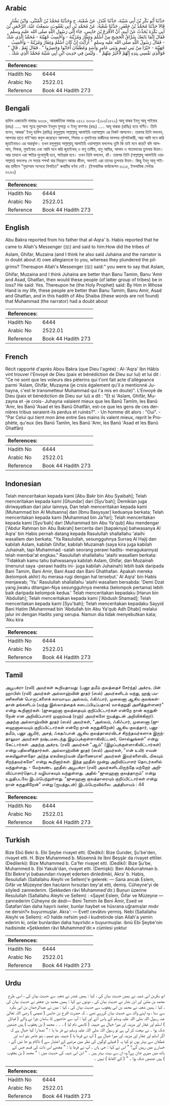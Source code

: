## Arabic


<div dir="rtl" lang="ar" style={{fontSize:'larger',backgroundColor:'#f8f9fa',padding:20}}>
حَدَّثَنَا أَبُو بَكْرِ بْنُ أَبِي شَيْبَةَ، حَدَّثَنَا غُنْدَرٌ، عَنْ شُعْبَةَ، ح وَحَدَّثَنَا مُحَمَّدُ بْنُ الْمُثَنَّى، وَابْنُ بَشَّارٍ قَالاَ حَدَّثَنَا مُحَمَّدُ بْنُ جَعْفَرٍ، حَدَّثَنَا شُعْبَةُ، عَنْ مُحَمَّدِ بْنِ أَبِي يَعْقُوبَ، سَمِعْتُ عَبْدَ، الرَّحْمَنِ بْنَ أَبِي بَكْرَةَ يُحَدِّثُ عَنْ أَبِيهِ، أَنَّ الأَقْرَعَ بْنَ حَابِسٍ، جَاءَ إِلَى رَسُولِ اللَّهِ صلى الله عليه وسلم فَقَالَ إِنَّمَا بَايَعَكَ سُرَّاقُ الْحَجِيجِ مِنْ أَسْلَمَ وَغِفَارَ وَمُزَيْنَةَ - وَأَحْسِبُ جُهَيْنَةَ - مُحَمَّدٌ الَّذِي شَكَّ - فَقَالَ رَسُولُ اللَّهِ صلى الله عليه وسلم ‏"‏ أَرَأَيْتَ إِنْ كَانَ أَسْلَمُ وَغِفَارُ وَمُزَيْنَةُ - وَأَحْسِبُ جُهَيْنَةَ - خَيْرًا مِنْ بَنِي تَمِيمٍ وَبَنِي عَامِرٍ وَأَسَدٍ وَغَطَفَانَ أَخَابُوا وَخَسِرُوا ‏"‏ ‏.‏ فَقَالَ نَعَمْ ‏.‏ قَالَ ‏"‏ فَوَالَّذِي نَفْسِي بِيَدِهِ إِنَّهُمْ لأَخْيَرُ مِنْهُمْ ‏"‏ ‏.‏ وَلَيْسَ فِي حَدِيثِ ابْنِ أَبِي شَيْبَةَ مُحَمَّدٌ الَّذِي شَكَّ ‏.‏
</div>
<div style={{backgroundColor:'#f8f9fa',padding:20, marginBottom: 10}}><table> <thead> <tr> <th>References:</th> <th></th> </tr> </thead> <tbody><tr><td>Hadith No</td><td>6444</td></tr><tr><td>Arabic No</td><td>2522.01</td></tr><tr><td>Reference</td><td>Book 44 Hadith 273</td></tr></tbody></table></div>

## Bengali


<div dir="ltr" lang="bn" style={{fontSize:'larger',backgroundColor:'#f8f9fa',padding:20}}>
হাদিস একাডেমি নাম্বারঃ ৬৩৩৮, আন্তর্জাতিক নাম্বারঃ ২৫২২ ৬৩৩৮-(১৯৩/২৫২২) আবূ বাকর ইবনু আবূ শাইবাহ (রহঃ) ..... অন্য সূত্রে মুহাম্মাদ ইবনুল মুসান্না ও ইবনু বাশশার (রহঃ) ..... আবূ বাকরা (রাযিঃ) হতে বর্ণিত। তিনি বলেন, আকরা' ইবনু হাবিস (রাযিঃ) রসূলুল্লাহ সাল্লাল্লাহু আলাইহি ওয়াসাল্লাম এর নিকট আসলেন। তারপর তিনি বললেন, আপনার হাতে বাই’আত কবুল করেছেন আসলাম, গিফার ও মুযাইনার হাজীদের মালপত্র লুটপাটকারী, আর আমি মনে করি জুহাইনাহও এর অন্তর্ভুক্ত। তখন রসূলুল্লাহ সাল্লাল্লাহু আলাইহি ওয়াসাল্লাম বললেনঃ তুমি কি তাই মনে করে? যদি আসলাম, গিফার, মুযাইনাহ এবং আমি মনে করি জুহাইনাহ্ ও বানু তামীম, বানু আমির, আসাদ ও গাতফানের তুলনায় উত্তম। আর তাহলে এরা ক্ষতির মুখোমুখী হবে, ক্ষতিগ্রস্ত হবে। তখন তিনি বললেন, হ্যাঁ। তারপর তিনি (সাল্লাল্লাহু আলাইহি ওয়াসাল্লাম) বললেনঃ সে সত্তার শপথ! যার নিয়ন্ত্রণে আমার জীবন, অবশ্যই এরা তাদের তুলনায় উত্তম। কিন্তু ইবনু আবূ শাইবার হাদীসে "মুহাম্মাদ সন্দেহে নিপতিত" কথাটির বর্ণনা নেই। (ইসলামিক ফাউন্ডেশন ৬২১৫, ইসলামিক সেন্টার ৬২৬২)
</div>
<div style={{backgroundColor:'#f8f9fa',padding:20, marginBottom: 10}}><table> <thead> <tr> <th>References:</th> <th></th> </tr> </thead> <tbody><tr><td>Hadith No</td><td>6444</td></tr><tr><td>Arabic No</td><td>2522.01</td></tr><tr><td>Reference</td><td>Book 44 Hadith 273</td></tr></tbody></table></div>

## English


<div dir="ltr" lang="en" style={{fontSize:'larger',backgroundColor:'#f8f9fa',padding:20}}>
Abu Bakra reported from his father that al-Aqra' b. Habis reported that he came to Allah's Messenger (ﷺ) and said to him:How did the tribes of Aslam, Ghifar, Muzaina (and I think he also said Juhaina and the narrator is in doubt about it) owe allegiance to you, whereas they plundered the pilgrims? Thereupon Allah's Messenger (ﷺ) said:" you were to say that Aslam, Ghifar, Muzaina and I think Juhaina are better than Banu Tamim, Banu 'Amir and Asad, Ghatfan, then would these people (of latter group of tribes) be in loss? He said: Yes. Thereupon he (the Holy Prophet) said: By Him in Whose Hand is my life, these people are better than Banu Tamim, Banu Amir, Asad and Ghatfan, and in this hadith of Abu Shaiba (these words are not found) that Muhammad (the narrator) had a doubt about
</div>
<div style={{backgroundColor:'#f8f9fa',padding:20, marginBottom: 10}}><table> <thead> <tr> <th>References:</th> <th></th> </tr> </thead> <tbody><tr><td>Hadith No</td><td>6444</td></tr><tr><td>Arabic No</td><td>2522.01</td></tr><tr><td>Reference</td><td>Book 44 Hadith 273</td></tr></tbody></table></div>

## French


<div dir="ltr" lang="fr" style={{fontSize:'larger',backgroundColor:'#f8f9fa',padding:20}}>
Récit rapporté d'après Abou Bakra (que Dieu l'agrée) : Al-'Aqra' Ibn Hâbis vint trouver l'Envoyé de Dieu (paix et bénédiction de Dieu sur lui) et lui dit : "Ce ne sont que les voleurs des pèlerins qui t'ont fait acte d'allégeance parmi 'Aslam, Ghifâr, Muzayna (je crois également qu'il a mentionné Juhayna, c'est le transmetteur Muhammad qui l'a mis en doute)". L'Envoyé de Dieu (paix et bénédiction de Dieu sur lui) a dit : "Et si 'Aslam, Ghifâr, Muzayna et -je crois- Juhayna valaient mieux que les Banû Tamîm, les Banû 'Amr, les Banû 'Asad et les Banû Ghatfân, est-ce que les gens de ces dernières tribus seraient-ils perdus et ruinés?". - Un homme dit alors : "Oui". - "Par Celui qui tient mon âme entre Ses mains ils valent mieux, reprit le Prophète, qu'eux (les Banû Tamîm, les Banû 'Amr, les Banû 'Asad et les Banû Ghatfân)
</div>
<div style={{backgroundColor:'#f8f9fa',padding:20, marginBottom: 10}}><table> <thead> <tr> <th>References:</th> <th></th> </tr> </thead> <tbody><tr><td>Hadith No</td><td>6444</td></tr><tr><td>Arabic No</td><td>2522.01</td></tr><tr><td>Reference</td><td>Book 44 Hadith 273</td></tr></tbody></table></div>

## Indonesian


<div dir="ltr" lang="id" style={{fontSize:'larger',backgroundColor:'#f8f9fa',padding:20}}>
Telah menceritakan kepada kami [Abu Bakr bin Abu Syaibah]; Telah menceritakan kepada kami [Ghundar] dari [Syu'bah]; Demikian juga diriwayatkan dari jalur lainnya, Dan telah menceritakan kepada kami [Muhammad bin Al Mutsanna] dan [Ibnu Basysyar] keduanya berkata; Telah menceritakan kepada kami [Muhammad bin Ja'far]; Telah menceritakan kepada kami [Syu'bah] dari [Muhammad bin Abu Ya'qub] Aku mendengar ['Abdur Rahman bin Abu Bakrah] bercerita dari [bapaknya] bahwasanya Al Aqra' bin Habis pernah datang kepada Rasulullah shallallahu 'alaihi wasallam dan berkata; "Ya Rasulullah, sesungguhnya Surraq Al Hajij dan kabilah Aslam, kabilah Ghifar, kabilah Muzainah (saya kira juga kabilah Juhainah, tapi Muhammad -salah seorang perawi hadits- meragukannya) telah membai'at engkau." Rasulullah shallallahu 'alaihi wasallam berkata: 'Tidakkah kamu tahu bahwasanya kabilah Aslam, Ghifar, dan Muzainah (menurut saya -perawi hadits ini- juga kabilah Juhainah) lebih baik daripada Bani Tamim, Bani Amir, Bani Asad dan Bani Ghathafan. Apakah mereka (kelompok akhir) itu merasa rugi dengan hal tersebut.' Al Aqra' bin Habis menjawab; 'Ya.' Rasulullah shallallahu 'alaihi wasallam bersabda: 'Demi Dzat yang jiwaku ditangan-Nya sesungguhnya mereka (kelompok pertama) lebih baik daripada kelompok kedua.' Telah menceritakan kepadaku [Harun bin 'Abdullah]; Telah menceritakan kepada kami ['Abdush Shamad]; Telah menceritakan kepada kami [Syu'bah]; Telah menceritakan kepadaku Sayyid Bani Hatim [Muhammad bin 'Abdullah bin Abu Ya'qub Adh Dhabi] melalui jalur ini dengan Hadits yang serupa. Namun dia tidak menyebutkan kata; 'Aku kira
</div>
<div style={{backgroundColor:'#f8f9fa',padding:20, marginBottom: 10}}><table> <thead> <tr> <th>References:</th> <th></th> </tr> </thead> <tbody><tr><td>Hadith No</td><td>6444</td></tr><tr><td>Arabic No</td><td>2522.01</td></tr><tr><td>Reference</td><td>Book 44 Hadith 273</td></tr></tbody></table></div>

## Tamil


<div dir="ltr" lang="ta" style={{fontSize:'larger',backgroundColor:'#f8f9fa',padding:20}}>
அபூபக்ரா (ரலி) அவர்கள் கூறியதாவது: (பனூ தமீம் குலத்தைச் சேர்ந்த) அக்ரஉ பின் ஹாபிஸ் (ரலி) அவர்கள் அல்லாஹ்வின் தூதர் (ஸல்) அவர்களிடம் வந்து, ஹஜ் பயணிகளின் பொருட்களைக் களவாடிய அஸ்லம், ஃகிஃபார், முஸைனா ஆகிய குலங்கள்தான் தங்களிடம் (வந்து இஸ்லாத்தைக் கடைப்பிடிப்பதாக) வாக்குறுதி அளித்துள்ளனர்" என்று கூறினார்கள். (ஜுஹைனா குலத்தையும் குறிப்பிட்டார்கள் என்றே நான் கருதுகிறேன் என அறிவிப்பாளர் முஹம்மத் (ரஹ்) அவர்களே ஐயத்துடன் அறிவிக்கிறார்). அதற்கு அல்லாஹ்வின் தூதர் (ஸல்) அவர்கள், "அஸ்லம், ஃகிஃபார், முஸைனா (ஜுஹைனாவையும் குறிப்பிட்டார்கள் என்றே நான் கருதுகிறேன்) ஆகிய குலத்தார், பனூ தமீம், பனூ ஆமிர், அசத், ஃகதஃபான் ஆகிய குலத்தாரைவிடச் சிறந்தவர்களாக இருந்தாலுமா அவர்கள் நஷ்டமடைந்து இழப்புக்குள்ளாகிவிட்டனர், சொல்லுங்கள்" என்று கேட்டார்கள். அதற்கு அக்ரஉ (ரலி) அவர்கள் "ஆம்" (இழப்புக்குள்ளாகிவிட்டார்கள்) என்று பதிலளித்தார்கள். அல்லாஹ்வின் தூதர் (ஸல்) அவர்கள், "என் உயிர் எவன் கையிலுள்ளதோ அ(ந்த ஏகயிறை)வன் மீதாணையாக! அவர்கள் இவர்களைவிட மிகவும் சிறந்தவர்களே" என்று கூறினார்கள். இந்த ஹதீஸ் மூன்று அறிவிப்பாளர் தொடர்களில் வந்துள்ளது. - மேற்கண்ட ஹதீஸ் அபூபக்ரா (ரலி) அவர்களிடமிருந்தே மற்றோர் அறிவிப்பாளர்தொடர் வழியாகவும் வந்துள்ளது. அதில் "ஜுஹைனா குலத்தாரும்" என்று உறுதிபடவே இடம்பெற்றுள்ளது. "ஜுஹைனா குலத்தாரையும் குறிப்பிட்டார்கள் என்று நான் கருதுகிறேன்" என்று (ஐயத்துடன்) இடம்பெறவில்லை. அத்தியாயம் : 44
</div>
<div style={{backgroundColor:'#f8f9fa',padding:20, marginBottom: 10}}><table> <thead> <tr> <th>References:</th> <th></th> </tr> </thead> <tbody><tr><td>Hadith No</td><td>6444</td></tr><tr><td>Arabic No</td><td>2522.01</td></tr><tr><td>Reference</td><td>Book 44 Hadith 273</td></tr></tbody></table></div>

## Turkish


<div dir="ltr" lang="tr" style={{fontSize:'larger',backgroundColor:'#f8f9fa',padding:20}}>
Bize Ebû Bekr b. Ebi Şeybe rivayet etti. (Dediki): Bize Gunder, Şu'be'den, rivayet etti. H. Bize Muhammed b. Müsennâ ile İbni Beşşâr da rivayet ettiler. (Dedilerki): Bize Muhammed b. Ca'fer rivayet etti. (Dediki): Bize Şu'be, Muhammed b. Ebi Yakub'dan, rivayet etti. (Demişki): Ben Abdurrahman b. Ebi Bekre'yi babasından rivayet ederken dinledimki, Akra' b. Habis, Resulullah (Sallallahu Aleyhi ve Sellem)'e gelerek: — Sana ancak Eslem, Gıfâr ve Müzeyne'den hacıların hırsızları bey'at etti, demiş. Cüheyne'yi de söyledi zannederim. (Şekkeden râvi Muhammed'dir.) Bunun üzerine Resulullah (Sallallahu Aleyhi ve Sellem) : «Şayet Eslem, Ğıfar ve Müzeyne —zannederim Cüheyne de dedi— Beni Temim ile Beni Âmir, Esed ve Ğatafan'dan daha hayırlı iseler, bunlar haybet ve hüsrana uğramışlar mıdır ne dersin?» buyurmuşlar. Akra': — Evet! cevâtını yermiş. Nebi (Sallallahu Aleyhi ve Sellem): «O halde nefsim yed-i kudretinde olan Allah'a yemin ederim ki, onlar bunlardan daha hayırlıdır.» buyurmuşlar. ibnü Ebi Şeybe'nin hadisinde «Şekkeden râvi Muhammed'dir.» cümlesi yoktur
</div>
<div style={{backgroundColor:'#f8f9fa',padding:20, marginBottom: 10}}><table> <thead> <tr> <th>References:</th> <th></th> </tr> </thead> <tbody><tr><td>Hadith No</td><td>6444</td></tr><tr><td>Arabic No</td><td>2522.01</td></tr><tr><td>Reference</td><td>Book 44 Hadith 273</td></tr></tbody></table></div>

## Urdu


<div dir="rtl" lang="ur" style={{fontSize:'larger',backgroundColor:'#f8f9fa',padding:20}}>
ابو بکربن ابی شیبہ نے ہمیں حدیث بیان کی ، کہا : ہمیں غندر نے شعبہ سے حدیث بیان کی ، اسی طرح محمد بن مثنیٰ اور ابن بشار نے حدیث بیان کی ، دونوں نے کہا : ہمیں محمد بن جعفر نے حدیث بیان کی ، کہا : ہمیں شعبہ نے محمد بن ابی یعقوب سے حدیث بیان کی ، کہا : میں نے عبدالرحمان بن ابی بکرہ سے سنا ، وہ اپنے والد سے حدیث بیان کررہے تھے ۔ کہ حضرت اقرع بن حابس ( تمیمی ) رضی اللہ تعالیٰ عنہ رسول اللہ صلی اللہ علیہ وسلم کے پاس آئے اور کہا : آپ سے حاجیوں کا سامان چرا نے والے ( قبائل ) اسلم اور غفار اور مزینہ اور میرا خیال ہے جہینہ ( کابھی نام لیا ) ۔ ۔ ۔ محمد ( بن یعقوب ) ہیں جنھیں شک ہوا ۔ نے بیعت کر لی ہے تو رسول اللہ صلی اللہ علیہ وسلم نے فر ما یا : " تمھا را کیا خیال ہے کہ اگر اسلم اور غفار اور مزینہ اور میرا خیال ہے ( آپ نے فرما یا ) جہینہ بنو تمیم ، بنو عامر بنو اسد اور غطفان سے بہتر ہوں تو کیا یہ ( قبیلے لوگوں کی نظر میں مرتبے کے اعتبار سے ) ناکام ہو جا ئیں گے ، خسارے میں رہیں گے؟ " اس نے کہا : جی ہاں ۔ آپ نے فرما یا : " مجھے اس ذات کی قسم جس کے ہاتھ میں میری جان ہے! وہ ان سے بہت بہتر ہیں ۔ " ابن ابی شیبہ کی حدیث میں : " محمد ( بن یعقوب ) ہیں جنھیں شک ہوا ۔ " ( کے الفاظ ) نہیں ۔
</div>
<div style={{backgroundColor:'#f8f9fa',padding:20, marginBottom: 10}}><table> <thead> <tr> <th>References:</th> <th></th> </tr> </thead> <tbody><tr><td>Hadith No</td><td>6444</td></tr><tr><td>Arabic No</td><td>2522.01</td></tr><tr><td>Reference</td><td>Book 44 Hadith 273</td></tr></tbody></table></div>